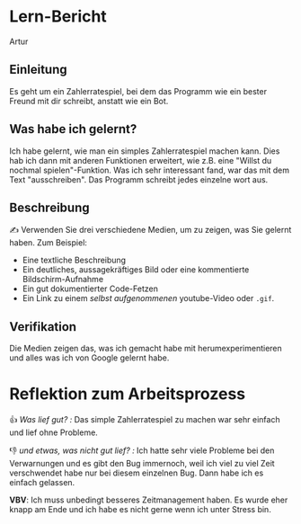 # Lern-Bericht
Artur
## Einleitung

Es geht um ein Zahlerratespiel, bei dem das Programm wie ein bester Freund mit dir schreibt, anstatt wie ein Bot.

## Was habe ich gelernt?

Ich habe gelernt, wie man ein simples Zahlerratespiel machen kann. Dies hab ich dann mit anderen Funktionen erweitert, wie z.B. eine "Willst du nochmal spielen"-Funktion. Was ich sehr interessant fand, war das mit dem Text "ausschreiben". Das Programm schreibt jedes einzelne wort aus.

## Beschreibung

✍️ Verwenden Sie drei verschiedene Medien, um zu zeigen, was Sie gelernt haben. Zum Beispiel:

* Eine textliche Beschreibung
* Ein deutliches, aussagekräftiges Bild oder eine kommentierte Bildschirm-Aufnahme
* Ein gut dokumentierter Code-Fetzen
* Ein Link zu einem *selbst aufgenommenen* youtube-Video oder `.gif`.

## Verifikation

Die Medien zeigen das, was ich gemacht habe mit herumexperimentieren und alles was ich von Google gelernt habe.

# Reflektion zum Arbeitsprozess

👍 *Was lief gut? :* Das simple Zahlerratespiel zu machen war sehr einfach und lief ohne Probleme. 

👎 *und etwas, was nicht gut lief? :* Ich hatte sehr viele Probleme bei den Verwarnungen und es gibt den Bug immernoch, weil ich viel zu viel Zeit verschwendet habe nur bei diesem einzelnen Bug. Dann habe ich es einfach gelassen.

**VBV**: Ich muss unbedingt besseres Zeitmanagement haben. Es wurde eher knapp am Ende und ich habe es nicht gerne wenn ich unter Stress bin.
